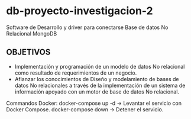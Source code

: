 # db-proyecto-investigacion-2
Software de Desarrollo y driver para conectarse Base de datos No Relacional MongoDB

## OBJETIVOS
* Implementación y programación de un modelo de datos No relacional como resultado de requerimientos de un negocio.
* Afianzar los conocimientos de Diseño y modelamiento de bases de datos No relacionales a través de la implementación de un sistema de información apoyado con un motor de base de datos No relacional.


Commandos Docker:
docker-compose up -d   -> Levantar el servicio con Docker Compose.
docker-compose down    -> Detener el servicio.